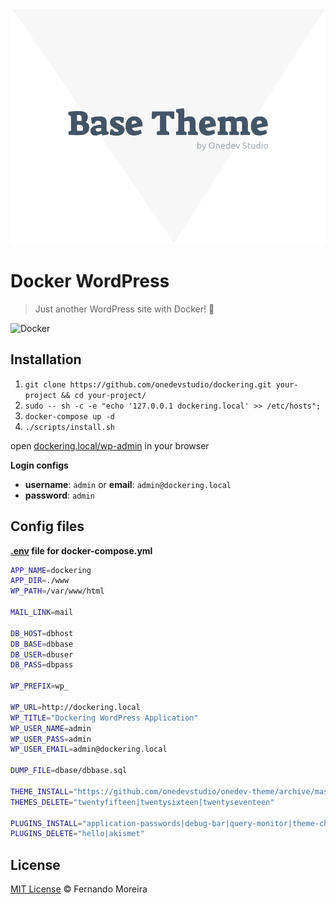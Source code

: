 ![Docker WordPress - Just another WordPress site with Docker! 🐘](/www/wp-content/themes/dockering/screenshot.png)

# Docker WordPress

> Just another WordPress site with Docker! 🐘

![Docker](http://blog.rivendel.com.br/wp-content/uploads/2015/01/docker-image.png)

## Installation

1. `git clone https://github.com/onedevstudio/dockering.git your-project && cd your-project/`
2. `sudo -- sh -c -e "echo '127.0.0.1 dockering.local' >> /etc/hosts";`
3. `docker-compose up -d`
4. `./scripts/install.sh`

open [dockering.local/wp-admin](http://dockering.local/wp-admin) in your browser

**Login configs**

* **username**: `admin` or **email**: `admin@dockering.local`
* **password**: `admin`

## Config files

**[.env](/.env) file for docker-compose.yml**

```bash
APP_NAME=dockering
APP_DIR=./www
WP_PATH=/var/www/html

MAIL_LINK=mail

DB_HOST=dbhost
DB_BASE=dbbase
DB_USER=dbuser
DB_PASS=dbpass

WP_PREFIX=wp_

WP_URL=http://dockering.local
WP_TITLE="Dockering WordPress Application"
WP_USER_NAME=admin
WP_USER_PASS=admin
WP_USER_EMAIL=admin@dockering.local

DUMP_FILE=dbase/dbbase.sql

THEME_INSTALL="https://github.com/onedevstudio/onedev-theme/archive/master.zip"
THEMES_DELETE="twentyfifteen|twentysixteen|twentyseventeen"

PLUGINS_INSTALL="application-passwords|debug-bar|query-monitor|theme-check|log-deprecated-notices|user-switching|wp-example-content"
PLUGINS_DELETE="hello|akismet"
```

## License

[MIT License](/LICENSE) © Fernando Moreira
